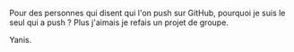 Pour des personnes qui disent qui l'on push sur GitHub, pourquoi je suis le seul qui a push ?
Plus j'aimais je refais un projet de groupe.

Yanis.